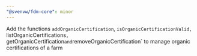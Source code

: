 ```yaml
---
"@svenvw/fdm-core": minor
---
```


Add the functions `addOrganicCertification`, `isOrganicCertificationValid, `listOrganicCertifications`, `getOrganicCertification`and`removeOrganicCertification` to manage organic certifications of a farm
